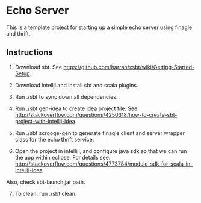 # Echo Server

This is a template project for starting up a simple echo server using
finagle and thrift.

## Instructions

1. Download sbt. See https://github.com/harrah/xsbt/wiki/Getting-Started-Setup.

2. Download intellji and install sbt and scala plugins.

3. Run ./sbt to sync down all dependencies.

4. Run ./sbt gen-idea to create idea project file. See
http://stackoverflow.com/questions/4250318/how-to-create-sbt-project-with-intellij-idea.

5. Run ./sbt scrooge-gen to generate finagle client and server wrapper class
for the echo thrift service.  

6. Open the project in intelliji, and configure java sdk so that we can run the app
within eclipse. For details see:
http://stackoverflow.com/questions/4773784/module-sdk-for-scala-in-intellij-idea

Also, check sbt-launch.jar path.

7. To clean, run ./sbt clean.

